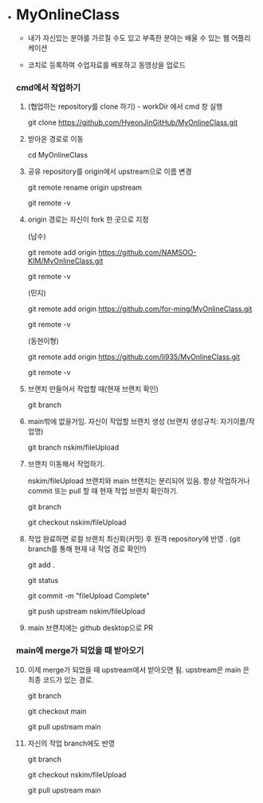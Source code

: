 * # MyOnlineClass

  * 내가 자신있는 분야를 가르칠 수도 있고 부족한 분야는 배울 수 있는 웹 어플리케이션 

  * 코치로 등록하여 수업자료를 배포하고 동영상을 업로드

  

  ### cmd에서 작업하기

  1. (협업하는 repository를 clone 하기) - workDir 에서 cmd 창 실행
  

     git clone https://github.com/HyeonJinGitHub/MyOnlineClass.git

  
  
  2. 받아온 경로로 이동
  

     cd MyOnlineClass
  
  

  3. 공유 repository를 origin에서 upstream으로 이름 변경

  
     git remote rename origin upstream
  
  
     git remote -v
  
  
  
  4. origin 경로는 자신이 fork 한 곳으로 지정
  
     
  
     (남수)
     
     
     git remote add origin https://github.com/NAMSOO-KIM/MyOnlineClass.git
     
     
     git remote -v
     
     
  
     (민지)
     
     
     git remote add origin https://github.com/for-ming/MyOnlineClass.git
     
     
     git remote -v
     
     

     (동현이형)
     
     
     git remote add origin https://github.com/li935/MyOnlineClass.git
     
     
     git remote -v
  
  
  
  
  5. 브랜치 만들어서 작업할 때(현재 브랜치 확인)
  
  
     git branch

  

  6. main밖에 없을거임. 자신이 작업할 브랜치 생성 (브랜치 생성규칙: 자기이름/작업명)

  
  
     git branch nskim/fileUpload
  
   
  
  
  
  7. 브랜치 이동해서 작업하기. 
  
  
     nskim/fileUpload 브랜치와 main 브랜치는 분리되어 있음. 항상 작업하거나 commit 또는 pull 할 때 현재 작업 브랜치 확인하기. 
  
     
  
     git branch
  
  
     git checkout nskim/fileUpload
  
  
  
  8. 작업 완료하면 로컬 브랜치 최신화(커밋) 후 원격 repository에 반영 . (git branch를 통해 현재 내 작업 경로 확인!!)
  
     
  
     git add .
     
     
     git status
     
     
     git commit -m "fileUpload Complete"
     
     
     git push upstream nskim/fileUpload
  
  
  
  9. main 브랜치에는 github desktop으로 PR
  
     
  
  
  ### main에 merge가 되었을 때 받아오기
  
  
  
  10. 이제 merge가 되었을 때 upstream에서 받아오면 됨. upstream은 main 은 최종 코드가 있는 경로.
  
      git branch
      
      
      git checkout main
      
      
      git pull upstream main
  
  
  
  11. 자신의 작업 branch에도 반영
  
      git branch
      
      
      git checkout nskim/fileUpload
      
      
      git pull upstream main
